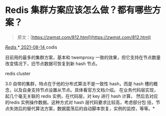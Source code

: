 <!--yml
category: 未分类
date: 0001-01-01 00:00:00
--->

# Redis 集群方案应该怎么做？都有哪些方案？

> 原文：[https://zwmst.com/812.html](https://zwmst.com/812.html)

   [ *Redis* ](https://zwmst.com/redis)*[ <time datetime="2021-08-14T08:12:45+08:00"> 2021-08-14 </time> ](https://zwmst.com/812.html)  codis

目前用的最多的集群方案，基本和 twemproxy 一致的效果，但它支持在节点数量改变情况下，旧节点数据可恢复到新 hash 节点。

redis cluster

3.0 自带的集群，特点在于他的分布式算法不是一致性 hash，而是 hash 槽的概念，以及自身支持节点设置从节点。具体看官方文档介绍。 在业务代码层实现，起几个毫无关联的 redis 实例，在代码层，对 key 进行 hash 计算， 然后去对应的redis 实例操作数据。这种方式对 hash 层代码要求比较高，考虑部分包 括，节点失效后的替代算法方案，数据震荡后的自动脚本恢复，实例的监控，等等。*